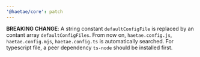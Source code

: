 ```yaml
---
'@haetae/core': patch
---
```


**BREAKING CHANGE**: A string constant `defaultConfigFile` is replaced by an contant array `defaultConfigFiles`. From now on, `haetae.config.js`, `haetae.config.mjs`, `haetae.config.ts` is automatically searched. For typescript file, a peer dependency `ts-node` should be installed first.

